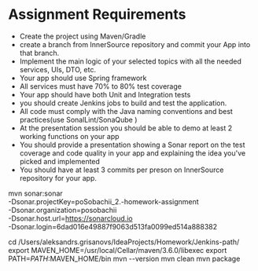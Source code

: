 Assignment Requirements
=========================

-  Create the project using Maven/Gradle
-  create a branch from InnerSource repository and commit your App into that branch.
-  Implement the main logic of your selected topics with all the needed services, UIs, DTO, etc.
-  Your app should use Spring framework
-  All services must have 70% to 80% test coverage
-  Your app should have both Unit and Integration tests
-  you should create Jenkins jobs to build and test the application.
-  All code must comply with the Java naming conventions and best practices(use SonalLint/SonaQube )
-  At the presentation session you should be able to demo at least 2 working functions on your app
-  You should provide a presentation showing a Sonar report on the test coverage and code quality in your app and explaining the idea you&#39;ve picked and implemented
-  You should have at least 3 commits per preson on InnerSource repository for  your app.



mvn sonar:sonar \
  -Dsonar.projectKey=poSobachii_2.-homework-assignment \
  -Dsonar.organization=posobachii \
  -Dsonar.host.url=https://sonarcloud.io \
  -Dsonar.login=6dad016e49887f9063d513fa0099ed514a888382



cd /Users/aleksandrs.grisanovs/IdeaProjects/Homework/Jenkins-path/
export MAVEN_HOME=/usr/local/Cellar/maven/3.6.0/libexec
export PATH=$PATH:$MAVEN_HOME/bin
mvn --version
mvn clean
mvn package